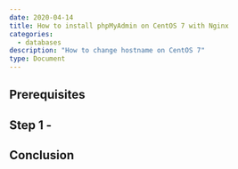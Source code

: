 ```yaml
---
date: 2020-04-14
title: How to install phpMyAdmin on CentOS 7 with Nginx
categories:
  - databases
description: "How to change hostname on CentOS 7"
type: Document
---
```


## Prerequisites

## Step 1 - 

## Conclusion
